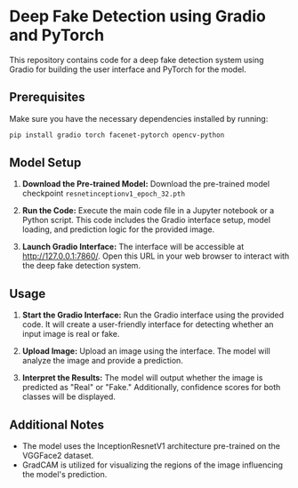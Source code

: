 # Deep Fake Detection using Gradio and PyTorch

This repository contains code for a deep fake detection system using Gradio for building the user interface and PyTorch for the model.

## Prerequisites

Make sure you have the necessary dependencies installed by running:

```bash
pip install gradio torch facenet-pytorch opencv-python
```

## Model Setup

1. **Download the Pre-trained Model:**
   Download the pre-trained model checkpoint `resnetinceptionv1_epoch_32.pth`

2. **Run the Code:**
   Execute the main code file in a Jupyter notebook or a Python script. This code includes the Gradio interface setup, model loading, and prediction logic for the provided image.

3. **Launch Gradio Interface:**
   The interface will be accessible at http://127.0.0.1:7860/. Open this URL in your web browser to interact with the deep fake detection system.

## Usage

1. **Start the Gradio Interface:**
   Run the Gradio interface using the provided code. It will create a user-friendly interface for detecting whether an input image is real or fake.

2. **Upload Image:**
   Upload an image using the interface. The model will analyze the image and provide a prediction.

3. **Interpret the Results:**
   The model will output whether the image is predicted as "Real" or "Fake." Additionally, confidence scores for both classes will be displayed.

## Additional Notes

- The model uses the InceptionResnetV1 architecture pre-trained on the VGGFace2 dataset.
- GradCAM is utilized for visualizing the regions of the image influencing the model's prediction.

